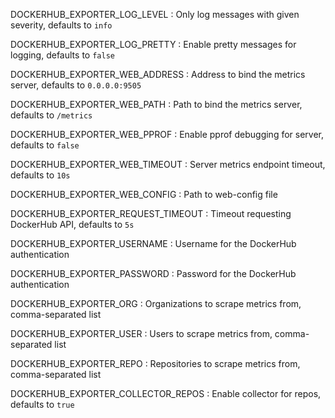 DOCKERHUB_EXPORTER_LOG_LEVEL
: Only log messages with given severity, defaults to `info`

DOCKERHUB_EXPORTER_LOG_PRETTY
: Enable pretty messages for logging, defaults to `false`

DOCKERHUB_EXPORTER_WEB_ADDRESS
: Address to bind the metrics server, defaults to `0.0.0.0:9505`

DOCKERHUB_EXPORTER_WEB_PATH
: Path to bind the metrics server, defaults to `/metrics`

DOCKERHUB_EXPORTER_WEB_PPROF
: Enable pprof debugging for server, defaults to `false`

DOCKERHUB_EXPORTER_WEB_TIMEOUT
: Server metrics endpoint timeout, defaults to `10s`

DOCKERHUB_EXPORTER_WEB_CONFIG
: Path to web-config file

DOCKERHUB_EXPORTER_REQUEST_TIMEOUT
: Timeout requesting DockerHub API, defaults to `5s`

DOCKERHUB_EXPORTER_USERNAME
: Username for the DockerHub authentication

DOCKERHUB_EXPORTER_PASSWORD
: Password for the DockerHub authentication

DOCKERHUB_EXPORTER_ORG
: Organizations to scrape metrics from, comma-separated list

DOCKERHUB_EXPORTER_USER
: Users to scrape metrics from, comma-separated list

DOCKERHUB_EXPORTER_REPO
: Repositories to scrape metrics from, comma-separated list

DOCKERHUB_EXPORTER_COLLECTOR_REPOS
: Enable collector for repos, defaults to `true`
